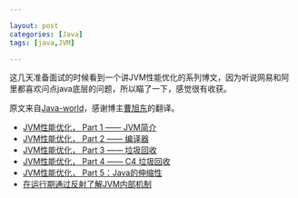 ```yaml
---

layout: post
categories: [Java]
tags: [java,JVM]

---
```


这几天准备面试的时候看到一个讲JVM性能优化的系列博文，因为听说网易和阿里都喜欢问点java底层的问题，所以瞄了一下，感觉很有收获。

原文来自[Java-world](http://www.javaworld.com/article/2078623/core-java/jvm-performance-optimization--part-1--a-jvm-technology-primer.html)，感谢博主[曹旭东](http://www.importnew.com/author/caoxudong)的翻译。

- [JVM性能优化， Part 1 ―― JVM简介 ](http://www.importnew.com/1774.html)
- [JVM性能优化， Part 2 ―― 编译器 ](http://www.importnew.com/2009.html)
- [JVM性能优化， Part 3 ―― 垃圾回收](http://www.importnew.com/2233.html)
- [JVM性能优化， Part 4 ―― C4 垃圾回收 
](http://www.importnew.com/2410.html)
- [JVM性能优化， Part 5：Java的伸缩性 
](http://www.importnew.com/6246.html)
- [在运行期通过反射了解JVM内部机制 
](http://www.importnew.com/8631.html)